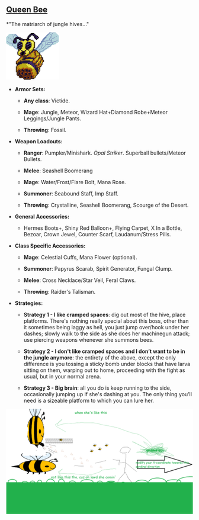 ##  [Queen Bee](https://www.youtube.com/watch?v=C1RYSy55KtA)

*"The matriarch of jungle hives…"

![image alt text](../public/BMbpD6rCZ1qoniF20u7H2A_img_12.png)

* **Armor Sets:**

    * **Any class**: Victide.

    * **Mage**: Jungle, Meteor, Wizard Hat+Diamond Robe+Meteor Leggings/Jungle Pants.

    * **Throwing**: Fossil.

* **Weapon Loadouts:**

    * **Ranger**: Pumpler/Minishark. *Opal Striker*. Superball bullets/Meteor Bullets.

    * **Melee**: Seashell Boomerang

    * **Mage**: Water/Frost/Flare Bolt, Mana Rose.

    * **Summoner**: Seabound Staff, Imp Staff.

    * **Throwing**: Crystalline, Seashell Boomerang, Scourge of the Desert.

* **General Accessories:**

    * Hermes Boots+, Shiny Red Balloon+, Flying Carpet, X In a Bottle, Bezoar, Crown Jewel, Counter Scarf, Laudanum/Stress Pills.

* **Class Specific Accessories:**

    * **Mage**: Celestial Cuffs, Mana Flower (optional).

    * **Summoner**: Papyrus Scarab, Spirit Generator, Fungal Clump.

    * **Melee**: Cross Necklace/Star Veil, Feral Claws.

    * **Throwing**: Raider's Talisman.

* **Strategies:**

    * **Strategy 1 - I like cramped spaces**: dig out most of the hive, place platforms. There's nothing really special about this boss, other than it sometimes being laggy as hell, you just jump over/hook under her dashes; slowly walk to the side as she does her machinegun attack; use piercing weapons whenever she summons bees.

    * **Strategy 2 - I don't like cramped spaces and I don’t want to be in the jungle anymore**: the entirety of the above, except the only difference is you tossing a sticky bomb under blocks that have larva sitting on them, warping out to home, proceeding with the fight as usual, but in your normal arena.

    * **Strategy 3 - Big brain**: all you do is keep running to the side, occasionally jumping up if she's dashing at you. The only thing you’ll need is a sizeable platform to which you can lure her.

![image alt text](../public/QB.png)
